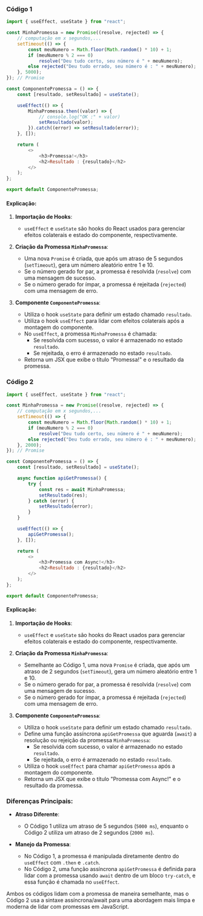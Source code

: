 ### Código 1

```javascript
import { useEffect, useState } from "react";

const MinhaPromessa = new Promise((resolve, rejected) => {
    // computação em x segundos,...
    setTimeout(() => {
        const meuNumero = Math.floor(Math.random() * 10) + 1;
        if (meuNumero % 2 === 0)
            resolve("Deu tudo certo, seu número é " + meuNumero);
        else rejected("Deu tudo errado, seu número é : " + meuNumero);
    }, 5000);
}); // Promise

const ComponentePromessa = () => {
    const [resultado, setResultado] = useState();

    useEffect(() => {
        MinhaPromessa.then((valor) => {
            // console.log("OK :" + valor)
            setResultado(valor);
        }).catch((error) => setResultado(error));
    }, []);

    return (
        <>
            <h3>Promessa!</h3>
            <h2>Resultado : {resultado}</h2>
        </>
    );
};

export default ComponentePromessa;
```

#### Explicação:

1. **Importação de Hooks**:
   - `useEffect` e `useState` são hooks do React usados para gerenciar efeitos colaterais e estado do componente, respectivamente.

2. **Criação da Promessa `MinhaPromessa`**:
   - Uma nova `Promise` é criada, que após um atraso de 5 segundos (`setTimeout`), gera um número aleatório entre 1 e 10.
   - Se o número gerado for par, a promessa é resolvida (`resolve`) com uma mensagem de sucesso.
   - Se o número gerado for ímpar, a promessa é rejeitada (`rejected`) com uma mensagem de erro.

3. **Componente `ComponentePromessa`**:
   - Utiliza o hook `useState` para definir um estado chamado `resultado`.
   - Utiliza o hook `useEffect` para lidar com efeitos colaterais após a montagem do componente.
   - No `useEffect`, a promessa `MinhaPromessa` é chamada:
     - Se resolvida com sucesso, o valor é armazenado no estado `resultado`.
     - Se rejeitada, o erro é armazenado no estado `resultado`.
   - Retorna um JSX que exibe o título "Promessa!" e o resultado da promessa.

### Código 2

```javascript
import { useEffect, useState } from "react";

const MinhaPromessa = new Promise((resolve, rejected) => {
    // computação em x segundos,...
    setTimeout(() => {
        const meuNumero = Math.floor(Math.random() * 10) + 1;
        if (meuNumero % 2 === 0)
            resolve("Deu tudo certo, seu número é " + meuNumero);
        else rejected("Deu tudo errado, seu número é : " + meuNumero);
    }, 2000);
}); // Promise

const ComponentePromessa = () => {
    const [resultado, setResultado] = useState();

    async function apiGetPromessa() {
        try {
            const res = await MinhaPromessa;
            setResultado(res);
        } catch (error) {
            setResultado(error);
        }
    }

    useEffect(() => {
        apiGetPromessa();
    }, []);

    return (
        <>
            <h3>Promessa com Async!</h3>
            <h2>Resultado : {resultado}</h2>
        </>
    );
};

export default ComponentePromessa;
```

#### Explicação:

1. **Importação de Hooks**:
   - `useEffect` e `useState` são hooks do React usados para gerenciar efeitos colaterais e estado do componente, respectivamente.

2. **Criação da Promessa `MinhaPromessa`**:
   - Semelhante ao Código 1, uma nova `Promise` é criada, que após um atraso de 2 segundos (`setTimeout`), gera um número aleatório entre 1 e 10.
   - Se o número gerado for par, a promessa é resolvida (`resolve`) com uma mensagem de sucesso.
   - Se o número gerado for ímpar, a promessa é rejeitada (`rejected`) com uma mensagem de erro.

3. **Componente `ComponentePromessa`**:
   - Utiliza o hook `useState` para definir um estado chamado `resultado`.
   - Define uma função assíncrona `apiGetPromessa` que aguarda (`await`) a resolução ou rejeição da promessa `MinhaPromessa`:
     - Se resolvida com sucesso, o valor é armazenado no estado `resultado`.
     - Se rejeitada, o erro é armazenado no estado `resultado`.
   - Utiliza o hook `useEffect` para chamar `apiGetPromessa` após a montagem do componente.
   - Retorna um JSX que exibe o título "Promessa com Async!" e o resultado da promessa.

### Diferenças Principais:

- **Atraso Diferente**:
  - O Código 1 utiliza um atraso de 5 segundos (`5000 ms`), enquanto o Código 2 utiliza um atraso de 2 segundos (`2000 ms`).

- **Manejo da Promessa**:
  - No Código 1, a promessa é manipulada diretamente dentro do `useEffect` com `.then` e `.catch`.
  - No Código 2, uma função assíncrona `apiGetPromessa` é definida para lidar com a promessa usando `await` dentro de um bloco `try-catch`, e essa função é chamada no `useEffect`.

Ambos os códigos lidam com a promessa de maneira semelhante, mas o Código 2 usa a sintaxe assíncrona/await para uma abordagem mais limpa e moderna de lidar com promessas em JavaScript.